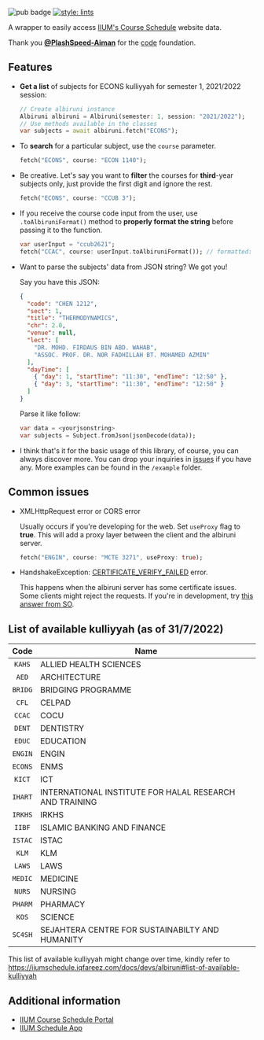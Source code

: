 <!--
This README describes the package. If you publish this package to pub.dev,
this README's contents appear on the landing page for your package.

For information about how to write a good package README, see the guide for
[writing package pages](https://dart.dev/guides/libraries/writing-package-pages).

For general information about developing packages, see the Dart guide for
[creating packages](https://dart.dev/guides/libraries/create-library-packages)
and the Flutter guide for
[developing packages and plugins](https://flutter.dev/developing-packages).
-->

![pub badge](https://img.shields.io/pub/v/albiruni.svg)
[![style: lints](https://img.shields.io/badge/style-lints-4BC0F5.svg)](https://pub.dev/packages/lints)

A wrapper to easily access [IIUM's Course Schedule](https://albiruni.iium.edu.my/myapps/StudentOnline/schedule1.php) website data.

Thank you [**@PlashSpeed-Aiman**](https://github.com/PlashSpeed-Aiman) for the [code](https://github.com/PlashSpeed-Aiman/IIUMCourseScheduleApp) foundation.

## Features

- **Get a list** of subjects for ECONS kulliyyah for semester 1, 2021/2022 session:

  ```dart
  // Create albiruni instance
  Albiruni albiruni = Albiruni(semester: 1, session: "2021/2022");
  // Use methods available in the classes
  var subjects = await albiruni.fetch("ECONS");
  ```

- To **search** for a particular subject, use the `course` parameter.

  ```dart
  fetch("ECONS", course: "ECON 1140");
  ```

- Be creative. Let's say you want to **filter** the courses for **third**-year subjects only, just provide the first digit and ignore the rest.

  ```dart
  fetch("ECONS", course: "CCUB 3");
  ```

- If you receive the course code input from the user, use `.toAlbiruniFormat()` method to **properly format the string** before passing it to the function.

  ```dart
  var userInput = "ccub2621";
  fetch("CCAC", course: userInput.toAlbiruniFormat()); // formatted: CCUB 2621
  ```

- Want to parse the subjects' data from JSON string? We got you!

  Say you have this JSON:

  ```json
  {
    "code": "CHEN 1212",
    "sect": 1,
    "title": "THERMODYNAMICS",
    "chr": 2.0,
    "venue": null,
    "lect": [
      "DR. MOHD. FIRDAUS BIN ABD. WAHAB",
      "ASSOC. PROF. DR. NOR FADHILLAH BT. MOHAMED AZMIN"
    ],
    "dayTime": [
      { "day": 1, "startTime": "11:30", "endTime": "12:50" },
      { "day": 3, "startTime": "11:30", "endTime": "12:50" }
    ]
  }
  ```

  Parse it like follow:

  ```dart
  var data = <yourjsonstring>
  var subjects = Subject.fromJson(jsonDecode(data));
  ```

- I think that's it for the basic usage of this library, of course, you can always discover more. You can drop your inquiries in [issues](https://github.com/iqfareez/albiruni/issues) if you have any. More examples can be found in the `/example` folder.

## Common issues

- XMLHttpRequest error or CORS error

  Usually occurs if you're developing for the web. Set `useProxy` flag to **true**. This will add a proxy layer between the client and the albiruni server.

  ```dart
  fetch("ENGIN", course: "MCTE 3271", useProxy: true);
  ```

- HandshakeException: [CERTIFICATE_VERIFY_FAILED](https://github.com/iqfareez/iium_schedule/issues/10) error.

  This happens when the albiruni server has some certificate issues. Some clients might reject the requests. If you're in development, try [this answer from SO](https://stackoverflow.com/a/61312927/13617136).

## List of available kulliyyah (as of 31/7/2022)

|  Code   | Name                                                    |
| :-----: | ------------------------------------------------------- |
| `KAHS`  | ALLIED HEALTH SCIENCES                                  |
|  `AED`  | ARCHITECTURE                                            |
| `BRIDG` | BRIDGING PROGRAMME                                      |
|  `CFL`  | CELPAD                                                  |
| `CCAC`  | COCU                                                    |
| `DENT`  | DENTISTRY                                               |
| `EDUC`  | EDUCATION                                               |
| `ENGIN` | ENGIN                                                   |
| `ECONS` | ENMS                                                    |
| `KICT`  | ICT                                                     |
| `IHART` | INTERNATIONAL INSTITUTE FOR HALAL RESEARCH AND TRAINING |
| `IRKHS` | IRKHS                                                   |
| `IIBF`  | ISLAMIC BANKING AND FINANCE                             |
| `ISTAC` | ISTAC                                                   |
|  `KLM`  | KLM                                                     |
| `LAWS`  | LAWS                                                    |
| `MEDIC` | MEDICINE                                                |
| `NURS`  | NURSING                                                 |
| `PHARM` | PHARMACY                                                |
|  `KOS`  | SCIENCE                                                 |
| `SC4SH` | SEJAHTERA CENTRE FOR SUSTAINABILTY AND HUMANITY         |

This list of available kulliyyah might change over time, kindly refer to https://iiumschedule.iqfareez.com/docs/devs/albiruni#list-of-available-kulliyyah

## Additional information

- [IIUM Course Schedule Portal](https://albiruni.iium.edu.my/myapps/StudentOnline/schedule1.php)
- [IIUM Schedule App](https://iiumschedule.iqfareez.com)
